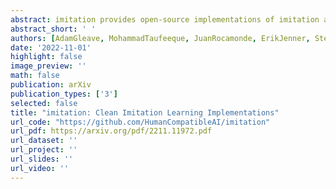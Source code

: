 ```yaml
---
abstract: imitation provides open-source implementations of imitation and reward learning algorithms in PyTorch. We include three inverse reinforcement learning (IRL) algorithms, three imitation learning algorithms and a preference comparison algorithm. The implementations have been benchmarked against previous results, and automated tests cover 98% of the code. Moreover, the algorithms are implemented in a modular fashion, making it simple to develop novel algorithms in the framework. Our source code, including documentation and examples, is available [here](https://github.com/HumanCompatibleAI/imitation).
abstract_short: ' '
authors: [AdamGleave, MohammadTaufeeque, JuanRocamonde, ErikJenner, StevenWang, SamToyer, MaximilianErnestus, NoraBelrose, ScottEmmons, StuartRussell]
date: '2022-11-01'
highlight: false
image_preview: ''
math: false
publication: arXiv 
publication_types: ['3']
selected: false
title: "imitation: Clean Imitation Learning Implementations"
url_code: "https://github.com/HumanCompatibleAI/imitation"
url_pdf: https://arxiv.org/pdf/2211.11972.pdf
url_dataset: ''
url_project: ''
url_slides: '' 
url_video: ''
---
```


